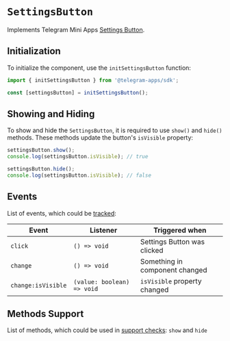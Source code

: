 # `SettingsButton`

Implements Telegram Mini Apps [Settings Button](../../../platform/settings-button.md).

## Initialization

To initialize the component, use the `initSettingsButton` function:

```typescript
import { initSettingsButton } from '@telegram-apps/sdk';

const [settingsButton] = initSettingsButton();  
```

## Showing and Hiding

To show and hide the `SettingsButton`, it is required to use `show()` and `hide()` methods. These
methods update the button's `isVisible` property:

```typescript  
settingsButton.show();
console.log(settingsButton.isVisible); // true  

settingsButton.hide();
console.log(settingsButton.isVisible); // false  
```  

## Events

List of events, which could be [tracked](../components#events):

| Event              | Listener                   | Triggered when                 |
|--------------------|----------------------------|--------------------------------|
| `click`            | `() => void`               | Settings Button was clicked    |
| `change`           | `() => void`               | Something in component changed |
| `change:isVisible` | `(value: boolean) => void` | `isVisible` property changed   |

## Methods Support

List of methods, which could be used in [support checks](../components#methods-support): `show`
and `hide`